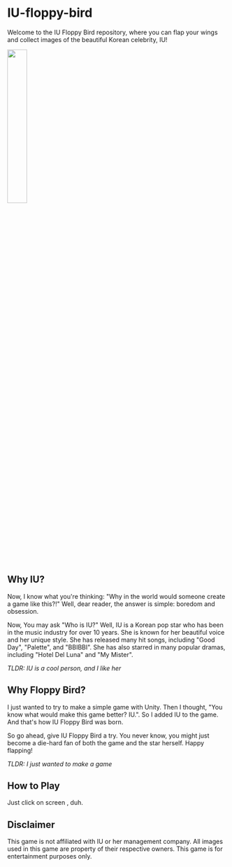 # IU-floppy-bird
 
Welcome to the IU Floppy Bird repository, where you can flap your wings and collect images of the beautiful Korean celebrity, IU!

<img src="https://media3.giphy.com/media/v1.Y2lkPTc5MGI3NjExYjk5ZGZiNGVhOWJjNDZmNWFmZjk2MDY4MWU1OTM0MDBmMzcyZDA4MCZjdD1n/ziY4yEU4wUxAqmgt0h/giphy.gif" width="30%" />

## Why IU?

Now, I know what you're thinking: "Why in the world would someone create a game like this?!" Well, dear reader, the answer is simple: boredom and obsession.

Now, You may ask "Who is IU?" Well, IU is a Korean pop star who has been in the music industry for over 10 years. She is known for her beautiful voice and her unique style. She has released many hit songs, including "Good Day", "Palette", and "BBIBBI". She has also starred in many popular dramas, including "Hotel Del Luna" and "My Mister".

*TLDR: IU is a cool person, and I like her*

## Why Floppy Bird?

I just wanted to try to make a simple game with Unity. Then I thought, "You know what would make this game better? IU.". So I added IU to the game. And that's how IU Floppy Bird was born.

So go ahead, give IU Floppy Bird a try. You never know, you might just become a die-hard fan of both the game and the star herself. Happy flapping!

*TLDR: I just wanted to make a game*

## How to Play
Just click on screen , duh.

## Disclaimer
This game is not affiliated with IU or her management company. All images used in this game are property of their respective owners. This game is for entertainment purposes only.

